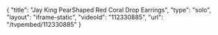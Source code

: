 {
    "title": "Jay King PearShaped Red Coral Drop Earrings",
    "type": "solo",
    "layout": "iframe-static",
    "videoId": "112330885",
    "url": "\/tvpembed\/112330885"
}